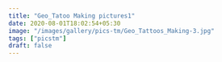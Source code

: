 ```yaml
---
title: "Geo_Tatoo Making pictures1"
date: 2020-08-01T18:02:54+05:30
image: "/images/gallery/pics-tm/Geo_Tattoos_Making-3.jpg"
tags: ["picstm"]
draft: false
---
```

